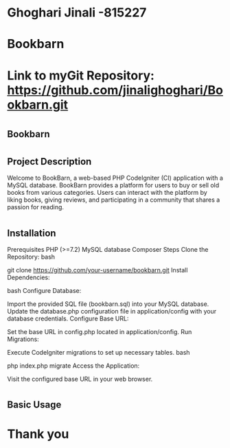 # Ghoghari Jinali -815227
#
# Bookbarn
#
# Link to myGit Repository: https://github.com/jinalighoghari/Bookbarn.git
#
## Bookbarn
#
## Project Description
Welcome to BookBarn, a web-based PHP CodeIgniter (CI) application with a MySQL database. BookBarn provides a platform for users to buy or sell old books from various categories. Users can interact with the platform by liking books, giving reviews, and participating in a community that shares a passion for reading.
# 
## Installation
Prerequisites
PHP (>=7.2)
MySQL database
Composer
Steps
Clone the Repository:
bash

git clone https://github.com/your-username/bookbarn.git
Install Dependencies:

bash
Configure Database:

Import the provided SQL file (bookbarn.sql) into your MySQL database.
Update the database.php configuration file in application/config with your database credentials.
Configure Base URL:

Set the base URL in config.php located in application/config.
Run Migrations:

Execute CodeIgniter migrations to set up necessary tables.
bash

php index.php migrate
Access the Application:

Visit the configured base URL in your web browser.
# 
## Basic Usage
# Thank you 
